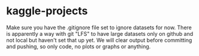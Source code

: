 # kaggle-projects
Make sure you have the .gitignore file set to ignore datasets for now. There is apparently a way with git "LFS" to have large datasets only on github and not local but haven't set that up yet. We will clear output before committing and pushing, so only code, no plots or graphs or anything.

